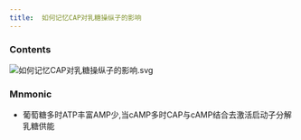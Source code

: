 ```yaml
---
title:  如何记忆CAP对乳糖操纵子的影响
--- 
```


### Contents
![如何记忆CAP对乳糖操纵子的影响.svg](/note-images/如何记忆CAP对乳糖操纵子的影响.svg)

### Mnmonic
- 葡萄糖多时ATP丰富AMP少,当cAMP多时CAP与cAMP结合去激活启动子分解乳糖供能
